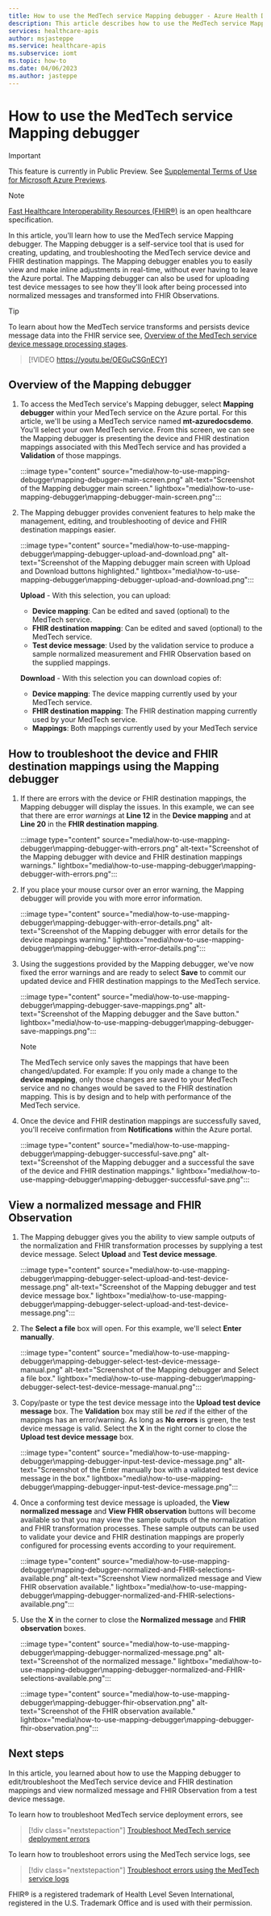 ```yaml
---
title: How to use the MedTech service Mapping debugger - Azure Health Data Services
description: This article describes how to use the MedTech service Mapping debugger.
services: healthcare-apis
author: msjasteppe
ms.service: healthcare-apis
ms.subservice: iomt
ms.topic: how-to
ms.date: 04/06/2023
ms.author: jasteppe
---
```


# How to use the MedTech service Mapping debugger

> [!IMPORTANT]
> This feature is currently in Public Preview. See [Supplemental Terms of Use for Microsoft Azure Previews](https://azure.microsoft.com/support/legal/preview-supplemental-terms/).

> [!NOTE]
> [Fast Healthcare Interoperability Resources (FHIR&#174;)](https://www.hl7.org/fhir/) is an open healthcare specification.

In this article, you'll learn how to use the MedTech service Mapping debugger. The Mapping debugger is a self-service tool that is used for creating, updating, and troubleshooting the MedTech service device and FHIR destination mappings. The Mapping debugger enables you to easily view and make inline adjustments in real-time, without ever having to leave the Azure portal. The Mapping debugger can also be used for uploading test device messages to see how they'll look after being processed into normalized messages and transformed into FHIR Observations.

> [!TIP]
> To learn about how the MedTech service transforms and persists device message data into the FHIR service see, [Overview of the MedTech service device message processing stages](overview-of-device-message-processing-stages.md).

> [!VIDEO https://youtu.be/OEGuCSGnECY]

## Overview of the Mapping debugger

1. To access the MedTech service's Mapping debugger, select **Mapping debugger** within your MedTech service on the Azure portal. For this article, we'll be using a MedTech service named **mt-azuredocsdemo**. You'll select your own MedTech service. From this screen, we can see the Mapping debugger is presenting the device and FHIR destination mappings associated with this MedTech service and has provided a **Validation** of those mappings.

   :::image type="content" source="media\how-to-use-mapping-debugger\mapping-debugger-main-screen.png" alt-text="Screenshot of the Mapping debugger main screen." lightbox="media\how-to-use-mapping-debugger\mapping-debugger-main-screen.png":::

2. The Mapping debugger provides convenient features to help make the management, editing, and troubleshooting of device and FHIR destination mappings easier.

   :::image type="content" source="media\how-to-use-mapping-debugger\mapping-debugger-upload-and-download.png" alt-text="Screenshot of the Mapping debugger main screen with Upload and Download buttons highlighted." lightbox="media\how-to-use-mapping-debugger\mapping-debugger-upload-and-download.png":::

   **Upload** - With this selection, you can upload:
    - **Device mapping**: Can be edited and saved (optional) to the MedTech service.
    - **FHIR destination mapping**: Can be edited and saved (optional) to the MedTech service.
    - **Test device message**: Used by the validation service to produce a sample normalized measurement and FHIR Observation based on the supplied mappings.

   **Download** - With this selection you can download copies of:
     - **Device mapping**: The device mapping currently used by your MedTech service.
     - **FHIR destination mapping**: The FHIR destination mapping currently used by your MedTech service.
     - **Mappings**: Both mappings currently used by your MedTech service

## How to troubleshoot the device and FHIR destination mappings using the Mapping debugger

1. If there are errors with the device or FHIR destination mappings, the Mapping debugger will display the issues. In this example, we can see that there are error *warnings* at **Line 12** in the **Device mapping** and at **Line 20** in the **FHIR destination mapping**.

   :::image type="content" source="media\how-to-use-mapping-debugger\mapping-debugger-with-errors.png" alt-text="Screenshot of the Mapping debugger with device and FHIR destination mappings warnings." lightbox="media\how-to-use-mapping-debugger\mapping-debugger-with-errors.png":::

2. If you place your mouse cursor over an error warning, the Mapping debugger will provide you with more error information.

   :::image type="content" source="media\how-to-use-mapping-debugger\mapping-debugger-with-error-details.png" alt-text="Screenshot of the Mapping debugger with error details for the device mappings warning." lightbox="media\how-to-use-mapping-debugger\mapping-debugger-with-error-details.png":::

3. Using the suggestions provided by the Mapping debugger, we've now fixed the error warnings and are ready to select **Save** to commit our updated device and FHIR destination mappings to the MedTech service.

   :::image type="content" source="media\how-to-use-mapping-debugger\mapping-debugger-save-mappings.png" alt-text="Screenshot of the Mapping debugger and the Save button." lightbox="media\how-to-use-mapping-debugger\mapping-debugger-save-mappings.png":::

   > [!NOTE]
   > The MedTech service only saves the mappings that have been changed/updated. For example: If you only made a change to the **device mapping**, only those changes are saved to your MedTech service and no changes would be saved to the FHIR destination mapping. This is by design and to help with performance of the MedTech service.

4. Once the device and FHIR destination mappings are successfully saved, you'll receive confirmation from **Notifications** within the Azure portal.

   :::image type="content" source="media\how-to-use-mapping-debugger\mapping-debugger-successful-save.png" alt-text="Screenshot of the Mapping debugger and a successful the save of the device and FHIR destination mappings." lightbox="media\how-to-use-mapping-debugger\mapping-debugger-successful-save.png":::

## View a normalized message and FHIR Observation

1. The Mapping debugger gives you the ability to view sample outputs of the normalization and FHIR transformation processes by supplying a test device message. Select **Upload** and **Test device message**.

   :::image type="content" source="media\how-to-use-mapping-debugger\mapping-debugger-select-upload-and-test-device-message.png" alt-text="Screenshot of the Mapping debugger and test device message box." lightbox="media\how-to-use-mapping-debugger\mapping-debugger-select-upload-and-test-device-message.png":::

2. The **Select a file** box will open. For this example, we'll select **Enter manually**.

   :::image type="content" source="media\how-to-use-mapping-debugger\mapping-debugger-select-test-device-message-manual.png" alt-text="Screenshot of the Mapping debugger and Select a file box." lightbox="media\how-to-use-mapping-debugger\mapping-debugger-select-test-device-message-manual.png":::

3. Copy/paste or type the test device message into the **Upload test device message** box. The **Validation** box may still be *red* if the either of the mappings has an error/warning. As long as **No errors** is green, the test device message is valid. Select the **X** in the right corner to close the **Upload test device message** box.  

   :::image type="content" source="media\how-to-use-mapping-debugger\mapping-debugger-input-test-device-message.png" alt-text="Screenshot of the Enter manually box with a validated test device message in the box." lightbox="media\how-to-use-mapping-debugger\mapping-debugger-input-test-device-message.png":::

4. Once a conforming test device message is uploaded, the **View normalized message** and **View FHIR observation** buttons will become available so that you may view the sample outputs of the normalization and FHIR transformation processes. These sample outputs can be used to validate your device and FHIR destination mappings are properly configured for processing events according to your requirement.

   :::image type="content" source="media\how-to-use-mapping-debugger\mapping-debugger-normalized-and-FHIR-selections-available.png" alt-text="Screenshot View normalized message and View FHIR observation available." lightbox="media\how-to-use-mapping-debugger\mapping-debugger-normalized-and-FHIR-selections-available.png":::

5. Use the **X** in the corner to close the **Normalized message** and **FHIR observation** boxes.

   :::image type="content" source="media\how-to-use-mapping-debugger\mapping-debugger-normalized-message.png" alt-text="Screenshot of the normalized message." lightbox="media\how-to-use-mapping-debugger\mapping-debugger-normalized-and-FHIR-selections-available.png":::

   :::image type="content" source="media\how-to-use-mapping-debugger\mapping-debugger-fhir-observation.png" alt-text="Screenshot of the FHIR observation available." lightbox="media\how-to-use-mapping-debugger\mapping-debugger-fhir-observation.png":::

## Next steps

In this article, you learned about how to use the Mapping debugger to edit/troubleshoot the MedTech service device and FHIR destination mappings and view normalized message and FHIR Observation from a test device message.

To learn how to troubleshoot MedTech service deployment errors, see

> [!div class="nextstepaction"]
> [Troubleshoot MedTech service deployment errors](troubleshoot-errors-deployment.md)

To learn how to troubleshoot errors using the MedTech service logs, see

> [!div class="nextstepaction"]
> [Troubleshoot errors using the MedTech service logs](troubleshoot-errors-logs.md)

FHIR&#174; is a registered trademark of Health Level Seven International, registered in the U.S. Trademark Office and is used with their permission.
 